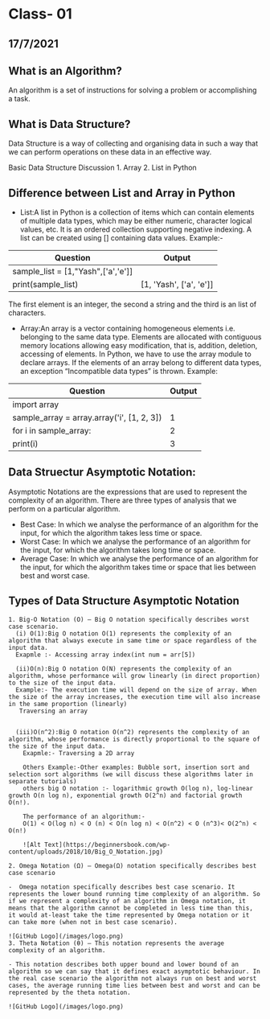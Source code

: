 # Class- 01
## 17/7/2021
## What is an Algorithm?
An algorithm is a set of instructions for solving a problem or accomplishing a task.

## What is Data Structure?
Data Structure is a way of collecting and organising data in such a way that we can perform operations on these data in an effective way.

Basic Data Structure Discussion 1. Array 2. List in Python


## Difference between List and Array in Python

- List:A list in Python is a collection of items which can contain elements of multiple data types, which may be either numeric, character logical values, etc. It is an ordered collection supporting negative indexing. A list can be created using [] containing data values.
    Example:-

Question | Output
------------ | -------------
sample_list = [1,"Yash",['a','e']]|
print(sample_list)                | [1, 'Yash', ['a', 'e']]

The first element is an integer, the second a string and the third is an list of characters.

- Array:An array is a vector containing homogeneous elements i.e. belonging to the same data type. Elements are allocated with contiguous memory locations allowing easy modification, that is, addition, deletion, accessing of elements. In Python, we have to use the array module to declare arrays. If the elements of an array belong to different data types, an exception “Incompatible data types” is thrown.
Example:

Question | Output
------------ | -------------
import array |  
sample_array = array.array('i', [1, 2, 3])  |1               
for i in sample_array:                      |2
print(i)                                    |3

## Data Struectur Asymptotic Notation:

Asymptotic Notations are the expressions that are used to represent the complexity of an algorithm.
There are three types of analysis that we perform on a particular algorithm.
- Best Case: In which we analyse the performance of an algorithm for the input, for which the algorithm takes less time or space.
- Worst Case: In which we analyse the performance of an algorithm for the input, for which the algorithm takes long time or space.
- Average Case: In which we analyse the performance of an algorithm for the input, for which the algorithm takes time or space that lies between best and worst case.

##  Types of Data Structure Asymptotic Notation
    1. Big-O Notation (Ο) – Big O notation specifically describes worst case scenario.
      (i) O(1):Big O notation O(1) represents the complexity of an algorithm that always execute in same time or space regardless of the input data.
      Exapmle :- Accessing array index(int num = arr[5])

      (ii)O(n):Big O notation O(N) represents the complexity of an algorithm, whose performance will grow linearly (in direct proportion) to the size of the input data. 
      Example:- The execution time will depend on the size of array. When the size of the array increases, the execution time will also increase in the same proportion (linearly)
       Traversing an array 


      (iii)O(n^2):Big O notation O(n^2) represents the complexity of an algorithm, whose performance is directly proportional to the square of the size of the input data.
        Exapmle:- Traversing a 2D array

        Others Example:-Other examples: Bubble sort, insertion sort and selection sort algorithms (we will discuss these algorithms later in separate tutorials)
        others big O notation :- logarithmic growth O(log n), log-linear growth O(n log n), exponential growth O(2^n) and factorial growth O(n!).

        The performance of an algorithum:-
        O(1) < O(log n) < O (n) < O(n log n) < O(n^2) < O (n^3)< O(2^n) < O(n!)

        ![Alt Text](https://beginnersbook.com/wp-content/uploads/2018/10/Big_O_Notation.jpg)

    2. Omega Notation (Ω) – Omega(Ω) notation specifically describes best case scenario

    -  Omega notation specifically describes best case scenario. It represents the lower bound running time complexity of an algorithm. So if we represent a complexity of an algorithm in Omega notation, it means that the algorithm cannot be completed in less time than this, it would at-least take the time represented by Omega notation or it can take more (when not in best case scenario).

    ![GitHub Logo](/images/logo.png)
    3. Theta Notation (θ) – This notation represents the average complexity of an algorithm.

    - This notation describes both upper bound and lower bound of an algorithm so we can say that it defines exact asymptotic behaviour. In the real case scenario the algorithm not always run on best and worst cases, the average running time lies between best and worst and can be represented by the theta notation.

    ![GitHub Logo](/images/logo.png)
    
     


               
